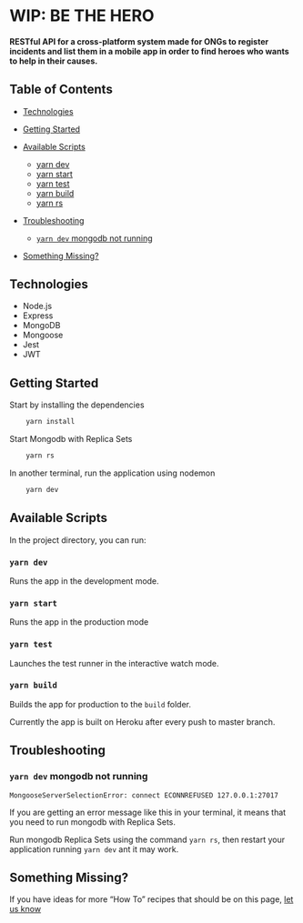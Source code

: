 # WIP: BE THE HERO

#### RESTful API for a cross-platform system made for ONGs to register incidents and list them in a mobile app in order to find heroes who wants to help in their causes.


## Table of Contents
- [Technologies](#technologies)
- [Getting Started](#getting-started)
- [Available Scripts](#available-scripts)
  - [yarn dev](#yarn-dev)
  - [yarn start](#yarn-start)
  - [yarn test](#yarn-test)
  - [yarn build](#yarn-build)
  - [yarn rs](#yarn-rs)

- [Troubleshooting](#troubleshooting-1)
  - [`yarn dev` mongodb not running](#yarn-dev-mongodb-not-running)
- [Something Missing?](#something-missing)

## Technologies
- Node.js
- Express
- MongoDB
- Mongoose
- Jest
- JWT

## Getting Started

Start by installing the dependencies 

```bash 
    yarn install
```

Start Mongodb with Replica Sets

```bash 
    yarn rs
```

In another terminal, run the application using nodemon

```bash 
    yarn dev
```


## Available Scripts

In the project directory, you can run:

### `yarn dev`

Runs the app in the development mode.<br>

### `yarn start`

Runs the app in the production mode<br>

### `yarn test`

Launches the test runner in the interactive watch mode.<br>

### `yarn build`

Builds the app for production to the `build` folder.<br>

Currently the app is built on Heroku after every push to master branch.

## Troubleshooting

### `yarn dev` mongodb not running

`MongooseServerSelectionError: connect ECONNREFUSED 127.0.0.1:27017` <br>

If you are getting an error message like this in your terminal, it means that you need to run mongodb with Replica Sets. <br>

Run mongodb Replica Sets using the command `yarn rs`, then restart your application running `yarn dev` ant it may work.

## Something Missing?

If you have ideas for more “How To” recipes that should be on this page, [let us know](https://github.com/renatohlf/bethehero-backend)
